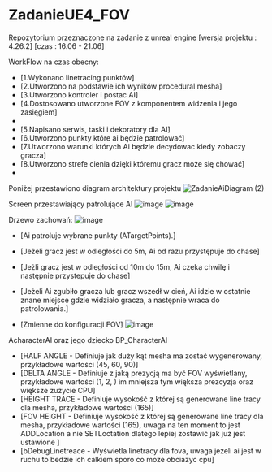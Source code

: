 # ZadanieUE4_FOV
Repozytorium przeznaczone na zadanie z unreal engine
[wersja projektu : 4.26.2]
[czas : 16.06 - 21.06]


WorkFlow na czas obecny:

* [1.Wykonano linetracing punktów]
* [2.Utworzono na  podstawie ich wyników procedural mesha]
* [3.Utworzono kontroler i postac AI]
* [4.Dostosowano utworzone FOV z komponentem widzenia i jego zasięgiem]
* 
* [5.Napisano serwis, taski i dekoratory dla AI]
* [6.Utworzono punkty które ai będzie patrolować]
* [7.Utworzono warunki których Ai będzie decydowac kiedy zobaczy gracza]
* [8.Utworzono strefe cienia dzięki któremu gracz może się chować]
* 



Poniżej przestawiono diagram architektury projektu
![ZadanieAiDiagram (2)](https://user-images.githubusercontent.com/53401206/122745061-e720be00-d288-11eb-940c-864ce8b38cef.png)


Screen przestawiający patrolujące AI
![image](https://user-images.githubusercontent.com/53401206/122743664-7927c700-d287-11eb-8bcc-1fc52e3340ca.png)
![image](https://user-images.githubusercontent.com/53401206/122744690-885b4480-d288-11eb-8f8c-0d9de3770063.png)

Drzewo zachowań:
![image](https://user-images.githubusercontent.com/53401206/122745465-53032680-d289-11eb-896c-9673d7d64261.png)

* [Ai patroluje wybrane punkty (ATargetPoints).]
* [Jeżeli gracz jest w odległości do 5m, Ai od razu przystępuje do chase]
* [Jeżli gracz jest w odległości od 10m do 15m, Ai czeka chwilę i następnie przystepuje do chase]
* [Jeżeli Ai zgubiło gracza lub gracz wszedł w cień, Ai idzie w ostatnie znane miejsce gdzie widziało gracza, a następnie wraca do patrolowania.]

* [Zmienne do konfiguracji FOV]
![image](https://user-images.githubusercontent.com/53401206/122746491-5945d280-d28a-11eb-96c8-d84f71236523.png)

AcharacterAI oraz jego dziecko BP_CharacterAI
* [HALF ANGLE - Definiuje jak duży kąt mesha ma zostać wygenerowany, przykładowe wartości (45, 60, 90)]
* [DELTA ANGLE - Definiuje z jaką prezycją ma być FOV wyświetlany, przykładowe wartości (1, 2, ) im mniejsza tym większa prezcyzja oraz większe zużycie CPU]
* [HEIGHT TRACE - Definiuje wysokość z której są generowane line tracy dla mesha, przykładowe wartości (165)]
* [FOV HEIGHT - Definiuje wysokość z której są generowane line tracy dla mesha, przykładowe wartości (165), uwaga na ten moment to jest ADDLocation a nie SETLoctation dlatego lepiej zostawić jak już jest ustawione ]
* [bDebugLinetreace - Wyświetla linetracy dla fova, uwaga jezeli ai jest w ruchu to bedzie ich calkiem sporo co moze obciazyc cpu]


